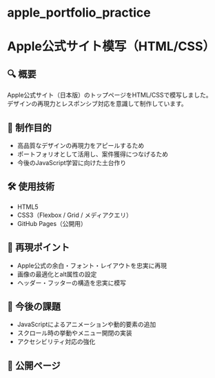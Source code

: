 # apple_portfolio_practice
# Apple公式サイト模写（HTML/CSS）

## 🔍 概要
Apple公式サイト（日本版）のトップページをHTML/CSSで模写しました。  
デザインの再現力とレスポンシブ対応を意識して制作しています。

## 🎯 制作目的
- 高品質なデザインの再現力をアピールするため
- ポートフォリオとして活用し、案件獲得につなげるため
- 今後のJavaScript学習に向けた土台作り

## 🛠 使用技術
- HTML5
- CSS3（Flexbox / Grid / メディアクエリ）
- GitHub Pages（公開用）

## 📐 再現ポイント
- Apple公式の余白・フォント・レイアウトを忠実に再現
- 画像の最適化とalt属性の設定
- ヘッダー・フッターの構造を忠実に模写

## 🚧 今後の課題
- JavaScriptによるアニメーションや動的要素の追加
- スクロール時の挙動やメニュー開閉の実装
- アクセシビリティ対応の強化

## 🔗 公開ページ


